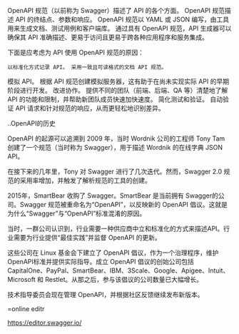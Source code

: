 OpenAPI 规范（以前称为 Swagger）描述了 API 的各个方面。 OpenAPI 规范描述 API 的终结点、参数和响应。 OpenAPI 规范以 YAML 或 JSON 编写，由工具用来生成文档、测试用例和客户端库。 通过具有 OpenAPI 规范，API 生成器可以确保其 API 准确描述、更易于访问且更易于跨各种应用程序和服务集成。

下面是应考虑为 API 使用 OpenAPI 规范的原因：

    以标准化方式记录 API。 采用一致且可读格式的文档 API 规范。


模拟 API。 根据 API 规范创建模拟服务器，这有助于在尚未实现实际 API 的早期阶段进行开发。
改进协作。 提供不同的团队（前端、后端、QA 等）清楚地了解 API 的功能和限制，并帮助新团队成员快速加快速度。
简化测试和验证。 自动验证 API 请求和针对规范的响应，从而更轻松地识别差异。


..OpenAPI的历史

OpenAPI 的起源可以追溯到 2009 年，当时 Wordnik 公司的工程师 Tony Tam 创建了一个规范（当时称为 Swagger），用于描述 Wordnik 的在线字典 JSON API。

在接下来的几年里，Tony 对 Swagger 进行了几次迭代。然而，Swagger 2.0 规范的采用率增加，并触发了解析规范的工具的创建。

2015年，SmartBear 收购了 Swagger。SmartBear 是当前拥有 Swagger的公司。Swagger 规范被重命名为“OpenAPI”，以反映新的 OpenAPI 倡议。这就是为什么“Swagger”与“OpenAPI”标准混淆的原因。

当时，一群公司认识到，行业需要一种供应商中立和标准化的方式来描述API。行业需要为行业提供“最佳实践”并监督 OpenAPI 的更新。

这些公司在 Linux 基金会下建立了 OpenAPI 倡议，作为一个治理程序，维护 OpenAPI标准并提供实际指导。成立 OpenAPI 倡议的创始公司包括 CapitalOne、PayPal、SmartBear、IBM、3Scale、Google、Apigee、Intuit、Microsoft 和 Restlet。从那之后，参与该倡议的公司数量已大幅增长。

技术指导委员会现在管理 OpenAPI，并根据社区反馈继续发布新版本。

=online editr

https://editor.swagger.io/